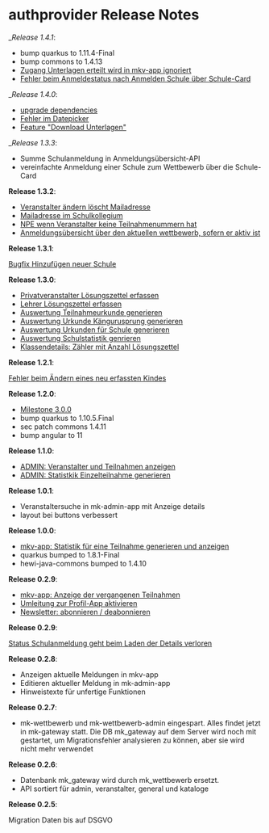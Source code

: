 # authprovider Release Notes

__Release 1.4.1_:

* bump quarkus to 1.11.4-Final
* bump commons to 1.4.13
* [Zugang Unterlagen erteilt wird in mkv-app ignoriert](https://github.com/heike2718/minikaenguru/issues/245)
* [Fehler beim Anmeldestatus nach Anmelden Schule über Schule-Card](https://github.com/heike2718/minikaenguru/issues/232)


__Release 1.4.0_:

* [upgrade dependencies](https://github.com/heike2718/minikaenguru/issues/233)
* [Fehler im Datepicker](https://github.com/heike2718/minikaenguru/issues/236)
* [Feature "Download Unterlagen"](https://github.com/heike2718/minikaenguru/issues/194)

__Release 1.3.3_:

* Summe Schulanmeldung in Anmeldungsübersicht-API
* vereinfachte Anmeldung einer Schule zum Wettbewerb über die Schule-Card


__Release 1.3.2__:

* [Veranstalter ändern löscht Mailadresse](https://github.com/heike2718/minikaenguru/issues/226)
* [Mailadresse im Schulkollegium](https://github.com/heike2718/minikaenguru/issues/228)
* [NPE wenn Veranstalter keine Teilnahmenummern hat](https://github.com/heike2718/minikaenguru/issues/224)
* [Anmeldungsübersicht über den aktuellen wettbewerb, sofern er aktiv ist](https://github.com/heike2718/minikaenguru/issues/173)


__Release 1.3.1__:

[Bugfix Hinzufügen neuer Schule](https://github.com/heike2718/minikaenguru/issues/225)

__Release 1.3.0__:

* [Privatveranstalter Lösungszettel erfassen](https://github.com/heike2718/minikaenguru/issues/163)
* [Lehrer Lösungszettel erfassen](https://github.com/heike2718/minikaenguru/issues/166)
* [Auswertung Teilnahmeurkunde generieren](https://github.com/heike2718/minikaenguru/issues/167)
* [Auswertung Urkunde Kängurusprung generieren](https://github.com/heike2718/minikaenguru/issues/211)
* [Auswertung Urkunden für Schule generieren](https://github.com/heike2718/minikaenguru/issues/210)
* [Auswertung Schulstatistik genrieren](https://github.com/heike2718/minikaenguru/issues/209)
* [Klassendetails: Zähler mit Anzahl Lösungszettel](https://github.com/heike2718/minikaenguru/issues/219)

__Release 1.2.1__:

[Fehler beim Ändern eines neu erfassten Kindes](https://github.com/heike2718/minikaenguru/issues/213)


__Release 1.2.0__:

* [Milestone 3.0.0](https://github.com/heike2718/minikaenguru/milestone/3)
* bump quarkus to 1.10.5.Final
* sec patch commons 1.4.11
* bump angular to 11

__Release 1.1.0__:

* [ADMIN: Veranstalter und Teilnahmen anzeigen](https://github.com/heike2718/minikaenguru/issues/35)
* [ADMIN: Statistkik Einzelteilnahme generieren](https://github.com/heike2718/minikaenguru/issues/180)

__Release 1.0.1__:

* Veranstaltersuche in mk-admin-app mit Anzeige details
* layout bei buttons verbessert

__Release 1.0.0__:

* [mkv-app: Statistik für eine Teilnahme generieren und anzeigen](https://github.com/heike2718/minikaenguru/issues/127)
* quarkus bumped to 1.8.1-Final
* hewi-java-commons bumped to 1.4.10

__Release 0.2.9__:

* [mkv-app: Anzeige der vergangenen Teilnahmen](https://github.com/heike2718/minikaenguru/issues/75)
* [Umleitung zur Profil-App aktivieren](https://github.com/heike2718/minikaenguru/issues/146)
* [Newsletter: abonnieren / deabonnieren](https://github.com/heike2718/minikaenguru/issues/155)



__Release 0.2.9__:

[Status Schulanmeldung geht beim Laden der Details verloren](https://github.com/heike2718/minikaenguru/issues/148)

__Release 0.2.8__:

* Anzeigen aktuelle Meldungen in mkv-app
* Editieren aktueller Meldung in mk-admin-app
* Hinweistexte für unfertige Funktionen


__Release 0.2.7__:

* mk-wettbewerb und mk-wettbewerb-admin eingespart. Alles findet jetzt in mk-gateway
  statt. Die DB mk_gateway auf dem Server wird noch mit gestartet, um Migrationsfehler
  analysieren zu können, aber sie wird nicht mehr verwendet

__Release 0.2.6__:

* Datenbank mk_gateway wird durch mk_wettbewerb ersetzt.
* API sortiert für admin, veranstalter, general und kataloge

__Release 0.2.5__:

Migration Daten bis auf DSGVO

